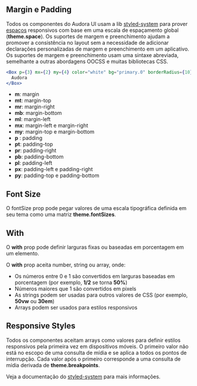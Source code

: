 ## Margin e Padding

Todos os componentes do Audora UI usam a lib [styled-system](https://github.com/jxnblk/styled-system) para prover [espaços](https://github.com/jxnblk/styled-system/blob/master/docs/api.md#space-responsive) responsivos com base em uma escala de espaçamento global (**theme.space**). Os suportes de margem e preenchimento ajudam a promover a consistência no layout sem a necessidade de adicionar declarações personalizadas de margem e preenchimento em um aplicativo. Os suportes de margem e preenchimento usam uma sintaxe abreviada, semelhante a outras abordagens OOCSS e muitas bibliotecas CSS.

```jsx
<Box p={3} mx={2} my={4} color="white" bg="primary.0" borderRadius={10}>
  Audora
</Box>
```

- **m**: margin
- **mt**: margin-top
- **mr**: margin-right
- **mb**: margin-bottom
- **ml**: margin-left
- **mx**: margin-left e margin-right
- **my**: margin-top e margin-bottom
- **p** : padding
- **pt**: padding-top
- **pr**: padding-right
- **pb**: padding-bottom
- **pl**: padding-left
- **px**: padding-left e padding-right
- **py**: padding-top e padding-bottom

## Font Size

O fontSize prop pode pegar valores de uma escala tipográfica definida em seu tema como uma matriz **theme.fontSizes**.

## With

O **with** prop pode definir larguras fixas ou baseadas em porcentagem em um elemento.

O **with** prop aceita number, string ou array, onde:

- Os números entre 0 e 1 são convertidos em larguras baseadas em porcentagem (por exemplo, **1/2** se torna **50%**)
- Números maiores que 1 são convertidos em pixels
- As strings podem ser usadas para outros valores de CSS (por exemplo, **50vw** ou **30em**)
- Arrays podem ser usados ​​para estilos responsivos

## Responsive Styles 

Todos os componentes aceitam arrays como valores para definir estilos responsivos pela primeira vez em dispositivos móveis. O primeiro valor não está no escopo de uma consulta de mídia e se aplica a todos os pontos de interrupção. Cada valor após o primeiro corresponde a uma consulta de mídia derivada de **theme.breakpoints**.

Veja a documentação do [styled-system](https://github.com/jxnblk/styled-system/blob/master/docs/responsive-styles.md) para mais informações.